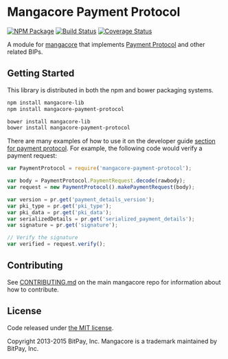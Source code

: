 Mangacore Payment Protocol
=======

[![NPM Package](https://img.shields.io/npm/v/mangacore-payment-protocol.svg?style=flat-square)](https://www.npmjs.org/package/mangacore-payment-protocol)
[![Build Status](https://img.shields.io/travis/bitpay/mangacore-payment-protocol.svg?branch=master&style=flat-square)](https://travis-ci.org/bitpay/mangacore-payment-protocol)
[![Coverage Status](https://img.shields.io/coveralls/bitpay/mangacore-payment-protocol.svg?style=flat-square)](https://coveralls.io/r/bitpay/mangacore-payment-protocol)

A module for [mangacore](https://github.com/bitpay/mangacore) that implements [Payment Protocol](https://github.com/mangacoin/bips/blob/master/bip-0070.mediawiki) and other related BIPs.

## Getting Started

This library is distributed in both the npm and bower packaging systems.

```sh
npm install mangacore-lib
npm install mangacore-payment-protocol
```

```sh
bower install mangacore-lib
bower install mangacore-payment-protocol
```

There are many examples of how to use it on the developer guide [section for payment protocol](https://mangacore.io/api/paypro). For example, the following code would verify a payment request:

```javascript
var PaymentProtocol = require('mangacore-payment-protocol');

var body = PaymentProtocol.PaymentRequest.decode(rawbody);
var request = new PaymentProtocol().makePaymentRequest(body);

var version = pr.get('payment_details_version');
var pki_type = pr.get('pki_type');
var pki_data = pr.get('pki_data');
var serializedDetails = pr.get('serialized_payment_details');
var signature = pr.get('signature');

// Verify the signature
var verified = request.verify();
```

## Contributing

See [CONTRIBUTING.md](https://github.com/bitpay/mangacore/blob/master/CONTRIBUTING.md) on the main mangacore repo for information about how to contribute.

## License

Code released under [the MIT license](https://github.com/bitpay/mangacore/blob/master/LICENSE).

Copyright 2013-2015 BitPay, Inc. Mangacore is a trademark maintained by BitPay, Inc.
